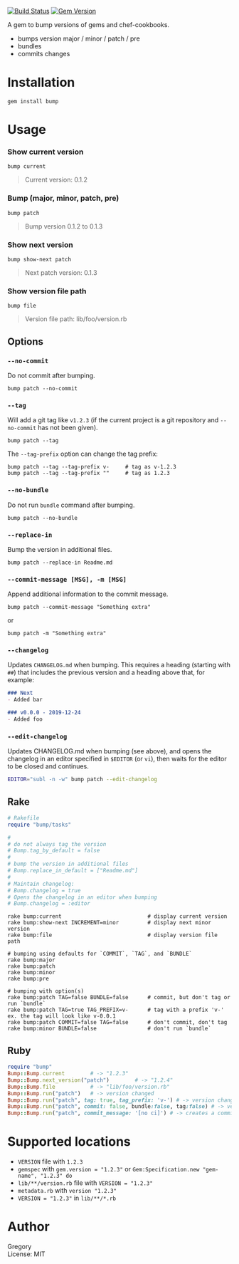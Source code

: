 [![Build Status](https://travis-ci.org/gregorym/bump.svg)](https://travis-ci.org/gregorym/bump)
[![Gem Version](https://badge.fury.io/rb/bump.svg)](http://badge.fury.io/rb/bump)

A gem to bump versions of gems and chef-cookbooks.

 - bumps version major / minor / patch / pre
 - bundles
 - commits changes

# Installation

    gem install bump

# Usage

### Show current version

    bump current

> Current version: 0.1.2

### Bump (major, minor, patch, pre)

    bump patch

> Bump version 0.1.2 to 0.1.3

### Show next version

    bump show-next patch

> Next patch version: 0.1.3

### Show version file path

    bump file

> Version file path: lib/foo/version.rb

## Options

### `--no-commit`

Do not commit after bumping.

    bump patch --no-commit

### `--tag`

Will add a git tag like `v1.2.3` (if the current project is a git repository and `--no-commit` has not been given).

    bump patch --tag

The `--tag-prefix` option can change the tag prefix:

    bump patch --tag --tag-prefix v-     # tag as v-1.2.3
    bump patch --tag --tag-prefix ""     # tag as 1.2.3

### `--no-bundle`

Do not run `bundle` command after bumping.

    bump patch --no-bundle

### `--replace-in`

Bump the version in additional files.

    bump patch --replace-in Readme.md

### `--commit-message [MSG], -m [MSG]`

Append additional information to the commit message.

    bump patch --commit-message "Something extra"

or

    bump patch -m "Something extra"

### `--changelog`

Updates `CHANGELOG.md` when bumping.
This requires a heading (starting with `##`) that includes the previous version and a heading above that, for example:

```markdown
### Next
- Added bar

### v0.0.0 - 2019-12-24
- Added foo
```

### `--edit-changelog`

Updates CHANGELOG.md when bumping (see above), and 
opens the changelog in an editor specified in `$EDITOR` (or `vi`), 
then waits for the editor to be closed and continues.

```bash
EDITOR="subl -n -w" bump patch --edit-changelog
```

## Rake

```ruby
# Rakefile
require "bump/tasks"

#
# do not always tag the version
# Bump.tag_by_default = false
#
# bump the version in additional files
# Bump.replace_in_default = ["Readme.md"]
#
# Maintain changelog:
# Bump.changelog = true
# Opens the changelog in an editor when bumping
# Bump.changelog = :editor
```

    rake bump:current                           # display current version
    rake bump:show-next INCREMENT=minor         # display next minor version
    rake bump:file                              # display version file path

    # bumping using defaults for `COMMIT`, `TAG`, and `BUNDLE`
    rake bump:major
    rake bump:patch
    rake bump:minor
    rake bump:pre

    # bumping with option(s)
    rake bump:patch TAG=false BUNDLE=false      # commit, but don't tag or run `bundle`
    rake bump:patch TAG=true TAG_PREFIX=v-      # tag with a prefix 'v-' ex. the tag will look like v-0.0.1
    rake bump:patch COMMIT=false TAG=false      # don't commit, don't tag
    rake bump:minor BUNDLE=false                # don't run `bundle`

## Ruby

```ruby
require "bump"
Bump::Bump.current        # -> "1.2.3"
Bump::Bump.next_version("patch")        # -> "1.2.4"
Bump::Bump.file           # -> "lib/foo/version.rb"
Bump::Bump.run("patch")   # -> version changed
Bump::Bump.run("patch", tag: true, tag_prefix: 'v-') # -> version changed with tagging with '-v' as prefix
Bump::Bump.run("patch", commit: false, bundle:false, tag:false) # -> version changed with options
Bump::Bump.run("patch", commit_message: '[no ci]') # -> creates a commit message with 'v1.2.3 [no ci]' instead of default: 'v1.2.3'
```

# Supported locations

- `VERSION` file with `1.2.3`
- `gemspec` with `gem.version = "1.2.3"` or `Gem:Specification.new "gem-name", "1.2.3" do`
- `lib/**/version.rb` file with `VERSION = "1.2.3"`
- `metadata.rb` with `version "1.2.3"`
- `VERSION = "1.2.3"` in `lib/**/*.rb`

# Author

Gregory<br>
License: MIT

